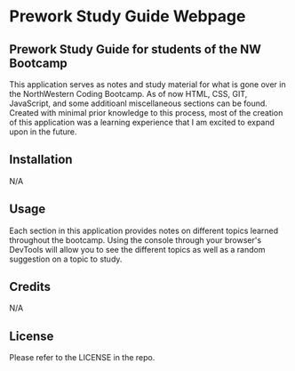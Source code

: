 # Prework Study Guide Webpage

## Prework Study Guide for students of the NW Bootcamp

This application serves as notes and study material for what is gone over in the NorthWestern Coding Bootcamp. As of now HTML, CSS, GIT, JavaScript, and some additioanl miscellaneous sections can be found. Created with minimal prior knowledge to this process, most of the creation of this application was a learning experience that I am excited to expand upon in the future.


## Installation

N/A

## Usage

Each section in this application provides notes on different topics learned throughout the bootcamp. Using the console through your browser's DevTools will allow you to see the different topics as well as a random suggestion on a topic to study.

## Credits

N/A

## License

Please refer to the LICENSE in the repo.